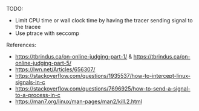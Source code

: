 TODO:
- Limit CPU time or wall clock time by having the tracer sending signal to the tracee
- Use ptrace with seccomp

References:
- https://tbrindus.ca/on-online-judging-part-1/ & https://tbrindus.ca/on-online-judging-part-5/
- https://lwn.net/Articles/656307/
- https://stackoverflow.com/questions/1935537/how-to-intercept-linux-signals-in-c
- https://stackoverflow.com/questions/7696925/how-to-send-a-signal-to-a-process-in-c
- https://man7.org/linux/man-pages/man2/kill.2.html
